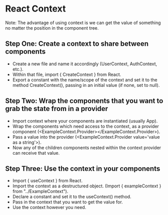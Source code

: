 # React Context

Note: The advantage of using context is we can get the value of something no matter the position in the component tree.

## Step One: Create a context to share between components

- Create a new file and name it accordingly (UserContext, AuthContext, etc.).
- Within that file, import { CreateContext } from React.
- Export a constant with the name/scope of the context and set it to the method CreateContext(), passing in an initial value (if none, set to null).

## Step Two: Wrap the components that you want to grab the state from in a provider

- Import context where your components are instantiated (usually App).
- Wrap the components which need access to the context, as a provider component (<ExampleContext.Provider></ExampleContext.Provider>).
- Pass a value into the provider (<ExampleContext.Provider value='value as a string'>).
- Now any of the children components nested within the context provider can receive that value.

## Step Three: Use the context in your components

- Import { useContext } from React.
- Import the context as a destructured object. (Import { exampleContext } from "../ExampleContext").
- Declare a constant and set it to the useContext() method.
- Pass in the context that you want to get the value for.
- Use the context however you need.
